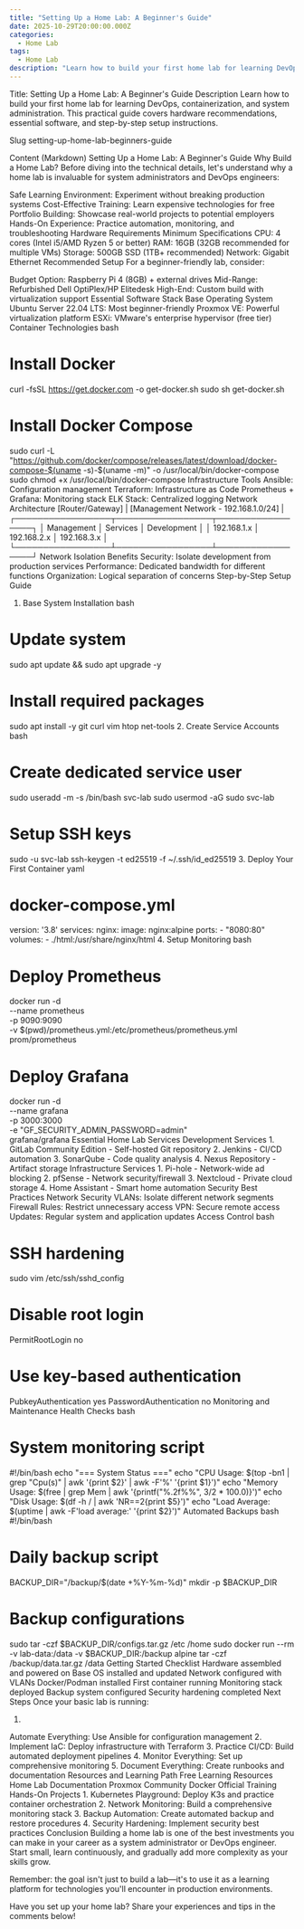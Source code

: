 ```yaml
---
title: "Setting Up a Home Lab: A Beginner's Guide"
date: 2025-10-29T20:00:00.000Z
categories:
  - Home Lab
tags:
  - Home Lab
description: "Learn how to build your first home lab for learning DevOps, containerization, and system administration. This practical guide covers hardware recommendations, essential software, and step-by-step setup instructions."
---
```


<script type="application/ld+json">
{
  "@context": "https://schema.org",
  "@type": "Article",
  "headline": "Setting Up a Home Lab: A Beginner's Guide",
  "description": "Learn how to build your first home lab for learning DevOps, containerization, and system administration. This practical guide covers hardware recommendations, essential software, and step-by-step setup instructions.",
  "author": {
    "@type": "Person",
    "name": "Pragmatic Sysadmin"
  },
  "publisher": {
    "@type": "Organization",
    "name": "Pragmatic Sysadmin"
  },
  "datePublished": "2025-10-29",
  "dateModified": "2025-10-29",
  "mainEntityOfPage": {
    "@type": "WebPage",
    "@id": "https://pragmaticsysadmin.help/posts/setting-up-home-lab-beginners-guide/"
  },
  "image": {
    "@type": "ImageObject",
    "url": "https://pragmaticsysadmin.help/images/home-lab-setup.jpg",
    "width": 1200,
    "height": 630
  },
  "articleSection": "Home Lab",
  "keywords": ["home lab", "devops", "sysadmin", "virtualization", "docker", "kubernetes", "beginner guide"],
  "wordCount": "2800"
}
</script>

Title: Setting Up a Home Lab: A Beginner's Guide
Description
Learn how to build your first home lab for learning DevOps, containerization, and system administration. This practical guide covers hardware recommendations, essential software, and step-by-step setup instructions.

Slug
setting-up-home-lab-beginners-guide

Content (Markdown)
Setting Up a Home Lab: A Beginner's Guide
Why Build a Home Lab?
Before diving into the technical details, let's understand why a home lab is invaluable for system administrators and DevOps engineers:

Safe Learning Environment: Experiment without breaking production systems
Cost-Effective Training: Learn expensive technologies for free
Portfolio Building: Showcase real-world projects to potential employers
Hands-On Experience: Practice automation, monitoring, and troubleshooting
Hardware Requirements
Minimum Specifications
CPU: 4 cores (Intel i5/AMD Ryzen 5 or better)
RAM: 16GB (32GB recommended for multiple VMs)
Storage: 500GB SSD (1TB+ recommended)
Network: Gigabit Ethernet
Recommended Setup
For a beginner-friendly lab, consider:

Budget Option: Raspberry Pi 4 (8GB) + external drives
Mid-Range: Refurbished Dell OptiPlex/HP Elitedesk
High-End: Custom build with virtualization support
Essential Software Stack
Base Operating System
Ubuntu Server 22.04 LTS: Most beginner-friendly
Proxmox VE: Powerful virtualization platform
ESXi: VMware's enterprise hypervisor (free tier)
Container Technologies
bash
# Install Docker
curl -fsSL https://get.docker.com -o get-docker.sh
sudo sh get-docker.sh

# Install Docker Compose
sudo curl -L "https://github.com/docker/compose/releases/latest/download/docker-compose-$(uname -s)-$(uname -m)" -o /usr/local/bin/docker-compose
sudo chmod +x /usr/local/bin/docker-compose
Infrastructure Tools
Ansible: Configuration management
Terraform: Infrastructure as Code
Prometheus + Grafana: Monitoring stack
ELK Stack: Centralized logging
Network Architecture
[Router/Gateway]
    |
[Management Network - 192.168.1.0/24]
    |
┌─────────────────┬─────────────────┬─────────────────┐
│   Management    │    Services     │   Development   │
│   192.168.1.x   │   192.168.2.x   │   192.168.3.x   │
└─────────────────┴─────────────────┴─────────────────┘
Network Isolation Benefits
Security: Isolate development from production services
Performance: Dedicated bandwidth for different functions
Organization: Logical separation of concerns
Step-by-Step Setup Guide
1. Base System Installation
bash
# Update system
sudo apt update && sudo apt upgrade -y

# Install required packages
sudo apt install -y git curl vim htop net-tools
2. Create Service Accounts
bash
# Create dedicated service user
sudo useradd -m -s /bin/bash svc-lab
sudo usermod -aG sudo svc-lab

# Setup SSH keys
sudo -u svc-lab ssh-keygen -t ed25519 -f ~/.ssh/id_ed25519
3. Deploy Your First Container
yaml
# docker-compose.yml
version: '3.8'
services:
  nginx:
    image: nginx:alpine
    ports:
      - "8080:80"
    volumes:
      - ./html:/usr/share/nginx/html
4. Setup Monitoring
bash
# Deploy Prometheus
docker run -d \
  --name prometheus \
  -p 9090:9090 \
  -v $(pwd)/prometheus.yml:/etc/prometheus/prometheus.yml \
  prom/prometheus

# Deploy Grafana
docker run -d \
  --name grafana \
  -p 3000:3000 \
  -e "GF_SECURITY_ADMIN_PASSWORD=admin" \
  grafana/grafana
Essential Home Lab Services
Development Services
1.
GitLab Community Edition - Self-hosted Git repository
2.
Jenkins - CI/CD automation
3.
SonarQube - Code quality analysis
4.
Nexus Repository - Artifact storage
Infrastructure Services
1.
Pi-hole - Network-wide ad blocking
2.
pfSense - Network security/firewall
3.
Nextcloud - Private cloud storage
4.
Home Assistant - Smart home automation
Security Best Practices
Network Security
VLANs: Isolate different network segments
Firewall Rules: Restrict unnecessary access
VPN: Secure remote access
Updates: Regular system and application updates
Access Control
bash
# SSH hardening
sudo vim /etc/ssh/sshd_config

# Disable root login
PermitRootLogin no

# Use key-based authentication
PubkeyAuthentication yes
PasswordAuthentication no
Monitoring and Maintenance
Health Checks
bash
# System monitoring script
#!/bin/bash
echo "=== System Status ==="
echo "CPU Usage: $(top -bn1 | grep "Cpu(s)" | awk '{print $2}' | awk -F'%' '{print $1}')"
echo "Memory Usage: $(free | grep Mem | awk '{printf("%.2f%%", $3/$2 * 100.0)}')"
echo "Disk Usage: $(df -h / | awk 'NR==2{print $5}')"
echo "Load Average: $(uptime | awk -F'load average:' '{print $2}')"
Automated Backups
bash
#!/bin/bash
# Daily backup script
BACKUP_DIR="/backup/$(date +%Y-%m-%d)"
mkdir -p $BACKUP_DIR

# Backup configurations
sudo tar -czf $BACKUP_DIR/configs.tar.gz /etc /home
sudo docker run --rm -v lab-data:/data -v $BACKUP_DIR:/backup alpine tar -czf /backup/data.tar.gz /data
Getting Started Checklist
 Hardware assembled and powered on
 Base OS installed and updated
 Network configured with VLANs
 Docker/Podman installed
 First container running
 Monitoring stack deployed
 Backup system configured
 Security hardening completed
Next Steps
Once your basic lab is running:

1.
Automate Everything: Use Ansible for configuration management
2.
Implement IaC: Deploy infrastructure with Terraform
3.
Practice CI/CD: Build automated deployment pipelines
4.
Monitor Everything: Set up comprehensive monitoring
5.
Document Everything: Create runbooks and documentation
Resources and Learning Path
Free Learning Resources
Home Lab Documentation
Proxmox Community
Docker Official Training
Hands-On Projects
1.
Kubernetes Playground: Deploy K3s and practice container orchestration
2.
Network Monitoring: Build a comprehensive monitoring stack
3.
Backup Automation: Create automated backup and restore procedures
4.
Security Hardening: Implement security best practices
Conclusion
Building a home lab is one of the best investments you can make in your career as a system administrator or DevOps engineer. Start small, learn continuously, and gradually add more complexity as your skills grow.

Remember: the goal isn't just to build a lab—it's to use it as a learning platform for technologies you'll encounter in production environments.

Have you set up your home lab? Share your experiences and tips in the comments below!